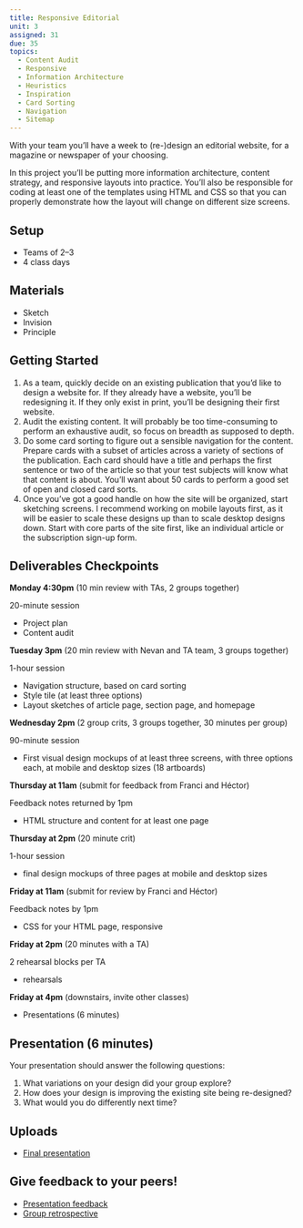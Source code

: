 ```yaml
---
title: Responsive Editorial
unit: 3
assigned: 31
due: 35
topics:
  - Content Audit
  - Responsive
  - Information Architecture
  - Heuristics
  - Inspiration
  - Card Sorting
  - Navigation
  - Sitemap
---
```


With your team you’ll have a week to (re-)design an editorial website, for a magazine or newspaper of your choosing.

In this project you’ll be putting more information architecture, content strategy, and responsive layouts into practice. You’ll also be responsible for coding at least one of the templates using HTML and CSS so that you can properly demonstrate how the layout will change on different size screens.

## Setup

- Teams of 2–3
- 4 class days


## Materials

- Sketch
- Invision
- Principle

## Getting Started

1. As a team, quickly decide on an existing publication that you’d like to design a website for. If they already have a website, you’ll be redesigning it. If they only exist in print, you’ll be designing their first website.
2. Audit the existing content. It will probably be too time-consuming to perform an exhaustive audit, so focus on breadth as supposed to depth.
3. Do some card sorting to figure out a sensible navigation for the content. Prepare cards with a subset of articles across a variety of sections of the publication. Each card should have a title and perhaps the first sentence or two of the article so that your test subjects will know what that content is about. You’ll want about 50 cards to perform a good set of open and closed card sorts.
4. Once you’ve got a good handle on how the site will be organized, start sketching screens. I recommend working on mobile layouts first, as it will be easier to scale these designs up than to scale desktop designs down. Start with core parts of the site first, like an individual article or the subscription sign-up form.

## Deliverables Checkpoints

**Monday 4:30pm** (10 min review with TAs, 2 groups together)

20-minute session

- Project plan
- Content audit

**Tuesday 3pm** (20 min review with Nevan and TA team, 3 groups together)

1-hour session

- Navigation structure, based on card sorting
- Style tile (at least three options)
- Layout sketches of article page, section page, and homepage

**Wednesday 2pm** (2 group crits, 3 groups together, 30 minutes per group)

90-minute session

- First visual design mockups of at least three screens, with three options each, at mobile and desktop sizes (18 artboards)

**Thursday at 11am** (submit for feedback from Franci and Héctor)

Feedback notes returned by 1pm

- HTML structure and content for at least one page

**Thursday at 2pm** (20 minute crit)

1-hour session

- final design mockups of three pages at mobile and desktop sizes

**Friday at 11am** (submit for review by Franci and Héctor)

Feedback notes by 1pm

- CSS for your HTML page, responsive

**Friday at 2pm** (20 minutes with a TA)

2 rehearsal blocks per TA

- rehearsals

**Friday at 4pm** (downstairs, invite other classes)

- Presentations (6 minutes)


## Presentation (6 minutes)

Your presentation should answer the following questions:

1. What variations on your design did your group explore?
2. How does your design is improving the existing site being re-designed?
3. What would you do differently next time?


Uploads
---------
- [Final presentation](https://drive.google.com/drive/folders/1-GL6n8POFAtktCeiuSqvvXl-Mvm7zhtN)


Give feedback to your peers!
---------------------------

- [Presentation feedback](https://drive.google.com/drive/folders/1i1xLyYM5udcRFM1kbynvBJbdRawAWAJ8)
- [Group retrospective](https://drive.google.com/drive/folders/1Mo73u58lBn6HPBQxwVxn9a9Waxke0FFO)
